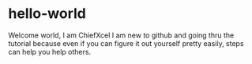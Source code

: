 # hello-world
Welcome world, I am ChiefXcel
I am new to github and going thru the tutorial because even if you can figure it out yourself pretty easily, steps can help you help others. 
